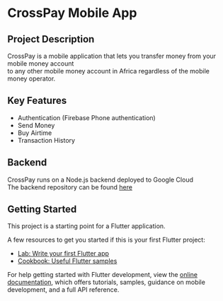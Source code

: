 # CrossPay Mobile App

## Project Description

CrossPay is a mobile application that lets you transfer money from your mobile money account <br>
to any other mobile money account in Africa regardless of the mobile money operator.

## Key Features
- Authentication (Firebase Phone authentication)
- Send Money
- Buy Airtime
- Transaction History

## Backend 
CrossPay runs on a Node.js backend deployed to Google Cloud <br>
The backend repository can be found [here](https://github.com/Mbah-Javis/CrossPay-Backend)

## Getting Started

This project is a starting point for a Flutter application.

A few resources to get you started if this is your first Flutter project:

- [Lab: Write your first Flutter app](https://docs.flutter.dev/get-started/codelab)
- [Cookbook: Useful Flutter samples](https://docs.flutter.dev/cookbook)

For help getting started with Flutter development, view the
[online documentation](https://docs.flutter.dev/), which offers tutorials,
samples, guidance on mobile development, and a full API reference.
